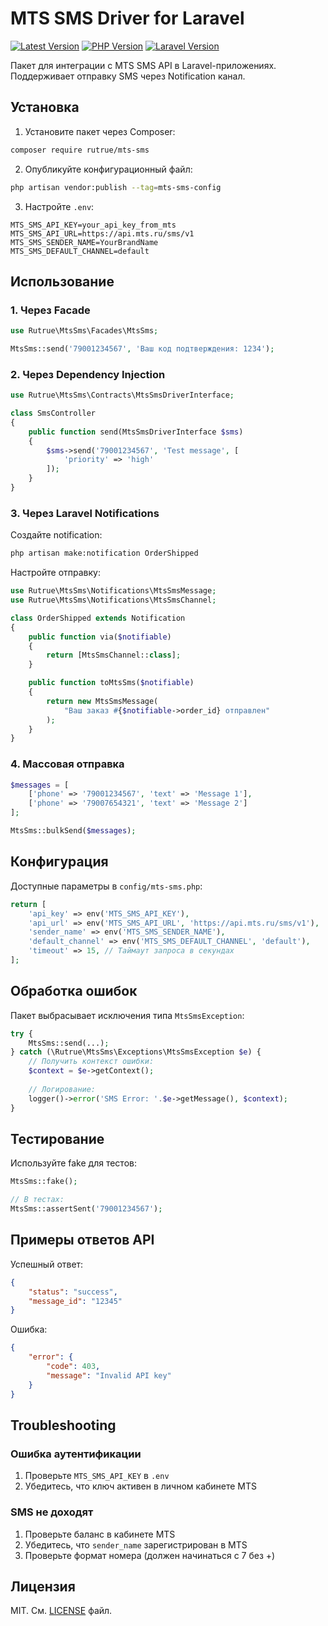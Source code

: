 # MTS SMS Driver for Laravel

[![Latest Version](https://img.shields.io/packagist/v/rutrue/mts-sms.svg)](https://packagist.org/packages/rutrue/mts-sms)
[![PHP Version](https://img.shields.io/packagist/php-v/rutrue/mts-sms)](https://php.net)
[![Laravel Version](https://img.shields.io/badge/Laravel-^12.0-red.svg)](https://laravel.com)

Пакет для интеграции с MTS SMS API в Laravel-приложениях. Поддерживает отправку SMS через Notification канал.

## Установка

1. Установите пакет через Composer:

```bash
composer require rutrue/mts-sms
```

2. Опубликуйте конфигурационный файл:

```bash
php artisan vendor:publish --tag=mts-sms-config
```

3. Настройте `.env`:

```env
MTS_SMS_API_KEY=your_api_key_from_mts
MTS_SMS_API_URL=https://api.mts.ru/sms/v1
MTS_SMS_SENDER_NAME=YourBrandName
MTS_SMS_DEFAULT_CHANNEL=default
```

## Использование

### 1. Через Facade

```php
use Rutrue\MtsSms\Facades\MtsSms;

MtsSms::send('79001234567', 'Ваш код подтверждения: 1234');
```

### 2. Через Dependency Injection

```php
use Rutrue\MtsSms\Contracts\MtsSmsDriverInterface;

class SmsController 
{
    public function send(MtsSmsDriverInterface $sms)
    {
        $sms->send('79001234567', 'Test message', [
            'priority' => 'high'
        ]);
    }
}
```

### 3. Через Laravel Notifications

Создайте notification:

```bash
php artisan make:notification OrderShipped
```

Настройте отправку:

```php
use Rutrue\MtsSms\Notifications\MtsSmsMessage;
use Rutrue\MtsSms\Notifications\MtsSmsChannel;

class OrderShipped extends Notification
{
    public function via($notifiable)
    {
        return [MtsSmsChannel::class];
    }

    public function toMtsSms($notifiable)
    {
        return new MtsSmsMessage(
            "Ваш заказ #{$notifiable->order_id} отправлен"
        );
    }
}
```

### 4. Массовая отправка

```php
$messages = [
    ['phone' => '79001234567', 'text' => 'Message 1'],
    ['phone' => '79007654321', 'text' => 'Message 2']
];

MtsSms::bulkSend($messages);
```

## Конфигурация

Доступные параметры в `config/mts-sms.php`:

```php
return [
    'api_key' => env('MTS_SMS_API_KEY'),
    'api_url' => env('MTS_SMS_API_URL', 'https://api.mts.ru/sms/v1'),
    'sender_name' => env('MTS_SMS_SENDER_NAME'),
    'default_channel' => env('MTS_SMS_DEFAULT_CHANNEL', 'default'),
    'timeout' => 15, // Таймаут запроса в секундах
];
```

## Обработка ошибок

Пакет выбрасывает исключения типа `MtsSmsException`:

```php
try {
    MtsSms::send(...);
} catch (\Rutrue\MtsSms\Exceptions\MtsSmsException $e) {
    // Получить контекст ошибки:
    $context = $e->getContext();
    
    // Логирование:
    logger()->error('SMS Error: '.$e->getMessage(), $context);
}
```

## Тестирование

Используйте fake для тестов:

```php
MtsSms::fake();

// В тестах:
MtsSms::assertSent('79001234567');
```

## Примеры ответов API

Успешный ответ:
```json
{
    "status": "success",
    "message_id": "12345"
}
```

Ошибка:
```json
{
    "error": {
        "code": 403,
        "message": "Invalid API key"
    }
}
```

## Troubleshooting

### Ошибка аутентификации
1. Проверьте `MTS_SMS_API_KEY` в `.env`
2. Убедитесь, что ключ активен в личном кабинете MTS

### SMS не доходят
1. Проверьте баланс в кабинете MTS
2. Убедитесь, что `sender_name` зарегистрирован в MTS
3. Проверьте формат номера (должен начинаться с 7 без +)

## Лицензия

MIT. См. [LICENSE](LICENSE) файл.
